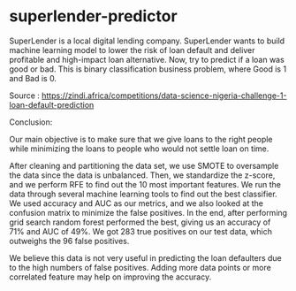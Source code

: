 # superlender-predictor

SuperLender is a local digital lending company. SuperLender wants to build machine learning model to lower the risk of loan default and deliver profitable and high-impact loan alternative. Now, try to predict if a loan was good or bad. This is binary classification business problem, where Good is 1 and Bad is 0.

Source : https://zindi.africa/competitions/data-science-nigeria-challenge-1-loan-default-prediction


Conclusion:

Our main objective is to make sure that we give loans to the right people while minimizing the loans to people who would not settle loan on time.

After cleaning and partitioning the data set, we use SMOTE to oversample the data since the data is unbalanced. Then, we standardize the z-score, and we perform RFE to find out the 10 most important features. We run the data through several machine learning tools to find out the best classifier. We used accuracy and AUC as our metrics, and we also looked at the confusion matrix to minimize the false positives. In the end, after performing grid search random forest performed the best, giving us an accuracy of 71% and AUC of 49%. We got 283 true positives on our test data, which outweighs the 96 false positives.

We believe this data is not very useful in predicting the loan defaulters due to the high numbers of false positives. Adding more data points or more correlated feature may help on improving the accuracy.
